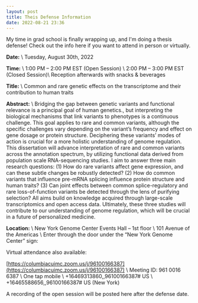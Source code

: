 ```yaml
---
layout: post
title: Theis Defense Information
date: 2022-08-21 23:36
---
```


My time in grad school is finally wrapping up, and I'm doing a thesis defense! Check out the info here if you want to attend in person or virtually. 

**Date:** \\
Tuesday, August 30th, 2022

**Time:** \\
1:00 PM – 2:00 PM EST (Open Session) \\
2:00 PM – 3:00 PM EST (Closed Session)\\
Reception afterwards with snacks & beverages

**Title:** \\
Common and rare genetic effects on the transcriptome and their contribution to human traits

**Abstract:** \\
Bridging the gap between genetic variants and functional relevance is a principal goal of human genetics., but interpreting the biological mechanisms that link variants to phenotypes is a continuous challenge. This goal applies to rare and common variants, although the specific challenges vary depending on the variant’s frequency and effect on gene dosage or protein structure. Deciphering these variants’ modes of action is crucial for a more holistic understanding of genome regulation. 
This dissertation will advance interpretation of rare and common variants across the annotation spectrum, by utilizing functional data derived from population scale RNA-sequencing studies. I aim to answer three main research questions: (1) How do rare variants affect gene expression, and can these subtle changes be robustly detected? (2) How do common variants that influence pre-mRNA splicing influence protein structure and human traits? (3) Can joint effects between common splice-regulatory and rare loss-of-function variants be detected through the lens of purifying selection? All aims build on knowledge acquired through large-scale transcriptomics and open access data. Ultimately, these three studies will contribute to our understanding of genome regulation, which will be crucial in a future of personalized medicine.

**Location:** \\
New York Genome Center Events Hall – 1st floor \\
101 Avenue of the Americas \\
Enter through the door under the “New York Genome Center” sign:
 

Virtual attendance also available:

[https://columbiacuimc.zoom.us/j/96100166387](https://columbiacuimc.zoom.us/j/96100166387) \\
Meeting ID: 961 0016 6387 \\
One tap mobile \\
+16469313860,,96100166387# US \\
+16465588656,,96100166387# US (New York) 


A recording of the open session will be posted here after the defense date. 